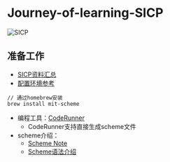 # Journey-of-learning-SICP
![SICP](https://tva1.sinaimg.cn/large/0081Kckwgy1glv9pc7r7aj30m80m8djq.jpg)
## 准备工作
- [SICP资料汇总](https://github.com/DeathKing/Learning-SICP)
- [配置环境参考](https://stackoverflow.com/questions/12322434/how-to-install-mit-scheme-on-mac)
```shell
// 通过homebrew安装
brew install mit-scheme
```
- 编程工具：[CodeRunner](https://coderunnerapp.com/)
  - CodeRunner支持直接生成scheme文件
- scheme介绍：
  - [Scheme Note](https://irw.ncut.edu.tw/peterju/scheme.html#:~:text=%E8%B7%AF%E8%B3%87%E6%BA%90(Resource)-,%E7%B0%A1%E4%BB%8B(Introduction),%E6%8F%8F%E8%BF%B0%E4%B9%8B%EF%BC%8C%E6%93%85%E9%95%B7%E8%99%95%E7%90%86%E7%AC%A6%E8%99%9F%E3%80%82&text=%E5%87%BD%E6%95%B8%E8%AA%9E%E8%A8%80%E9%83%BD%E4%BB%A5lambda%20calculus%20%E7%82%BA%E7%90%86%E8%AB%96%E5%9F%BA%E7%A4%8E%E3%80%82)
  - [Scheme语法介绍](https://www.worldhello.net/doc/docbook_howto/ar01s04s06.html)
